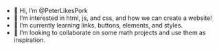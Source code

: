 - 👋 Hi, I’m @PeterLikesPork
- 👀 I’m interested in html, js, and css, and how we can create a website!
- 🌱 I’m currently learning links, buttons, elements, and styles.
- 💞️ I’m looking to collaborate on some math projects and use them as inspiration.

<!---
math-tools/math-tools is a ✨ special ✨ repository because its `README.md` (this file) appears on your GitHub profile.
You can click the Preview link to take a look at your changes.
--->
